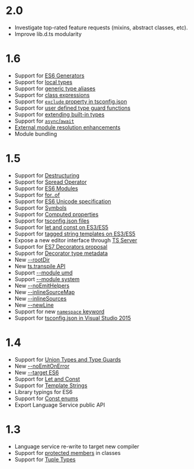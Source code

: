 # 2.0

* Investigate top-rated feature requests (mixins, abstract classes, etc). 
* Improve lib.d.ts modularity

# 1.6

* Support for [ES6 Generators](https://github.com/Microsoft/TypeScript/issues/2873)
* Support for [local types](https://github.com/Microsoft/TypeScript/pull/3266)
* Support for [generic type aliases](https://github.com/Microsoft/TypeScript/issues/1616)
* Support for [class expressions](https://github.com/Microsoft/TypeScript/issues/497)
* Support for [`exclude` property in tsconfig.json](https://github.com/Microsoft/TypeScript/pull/3188)
* Support for [user defined type guard functions](https://github.com/Microsoft/TypeScript/issues/1007)
* Support for [extending built-in types](https://github.com/Microsoft/TypeScript/issues/1168)
* Support for [`async`/`await`](https://github.com/Microsoft/TypeScript/issues/1664)
* [External module resolution enhancements](https://github.com/Microsoft/TypeScript/issues/2338)
* Module bundling


# 1.5

* Support for [Destructuring](https://github.com/Microsoft/TypeScript/pull/1346)
* Support for [Spread Operator](https://github.com/Microsoft/TypeScript/pull/1931)
* Support for [ES6 Modules](https://github.com/Microsoft/TypeScript/issues/2242)
* Support for [for..of](https://github.com/Microsoft/TypeScript/pull/2207)
* Support for [ES6 Unicode specification](https://github.com/Microsoft/TypeScript/pull/2169)
* Support for [Symbols](https://github.com/Microsoft/TypeScript/pull/1978)
* Support for [Computed properties](https://github.com/Microsoft/TypeScript/issues/1082)
* Support for [tsconfig.json files](https://github.com/Microsoft/TypeScript/pull/1692)
* Support for [let and const on ES3/ES5](https://github.com/Microsoft/TypeScript/pull/2161)
* Support for [tagged string templates on ES3/ES5](https://github.com/Microsoft/TypeScript/pull/1589)
* Expose a new editor interface through [TS Server](https://github.com/Microsoft/TypeScript/pull/2041)
* Support for [ES7 Decorators proposal](https://github.com/Microsoft/TypeScript/issues/2249)
* Support for [Decorator type metadata](https://github.com/Microsoft/TypeScript/pull/2589)
* New [--rootDir](https://github.com/Microsoft/TypeScript/pull/2772)
* New [ts.transpile API](https://github.com/Microsoft/TypeScript/issues/2499)
* Support [--module umd](https://github.com/Microsoft/TypeScript/issues/2036)
* Support [--module system](https://github.com/Microsoft/TypeScript/issues/2616)
* New [--noEmitHelpers](https://github.com/Microsoft/TypeScript/pull/2901)
* New [--inlineSourceMap](https://github.com/Microsoft/TypeScript/pull/2484)
* New [--inlineSources](https://github.com/Microsoft/TypeScript/pull/2484)
* New [--newLine](https://github.com/Microsoft/TypeScript/pull/2921)
* Support for new [`namespace` keyword](https://github.com/Microsoft/TypeScript/issues/2159)
* Support for [tsconfig.json in Visual Studio 2015](https://github.com/Microsoft/TypeScript/issues/3124)

# 1.4

* Support for [Union Types and Type Guards](https://github.com/Microsoft/TypeScript/pull/824)
* New [--noEmitOnError](https://github.com/Microsoft/TypeScript/pull/966)
* New [--target ES6](https://github.com/Microsoft/TypeScript/commit/873c1df74b7c7dcba59eaccc1bb4bd4b0da18a35)
* Support for [Let and Const](https://github.com/Microsoft/TypeScript/pull/904)
* Support for [Template Strings](https://github.com/Microsoft/TypeScript/pull/960)
* Library typings for ES6 
* Support for [Const enums](https://github.com/Microsoft/TypeScript/issues/1029)
* Export Language Service public API

# 1.3

* Language service re-write to target new compiler
* Support for [protected members](https://github.com/Microsoft/TypeScript/pull/688) in classes
* Support for [Tuple Types](https://github.com/Microsoft/TypeScript/pull/428)
